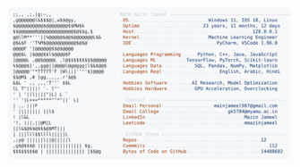 <picture>
  <source srcset="https://raw.githubusercontent.com/mmazinjameel/mmazinjameel/main/dark_mode.svg?v=1760674385" media="(prefers-color-scheme: dark)">
  <img src="https://raw.githubusercontent.com/mmazinjameel/mmazinjameel/main/light_mode.svg?v=1760674385">
</picture>
